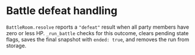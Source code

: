 # Battle defeat handling

`BattleRoom.resolve` reports a `"defeat"` result when all party members have zero or less HP. `_run_battle` checks for this outcome, clears pending state flags, saves the final snapshot with `ended: true`, and removes the run from storage.
